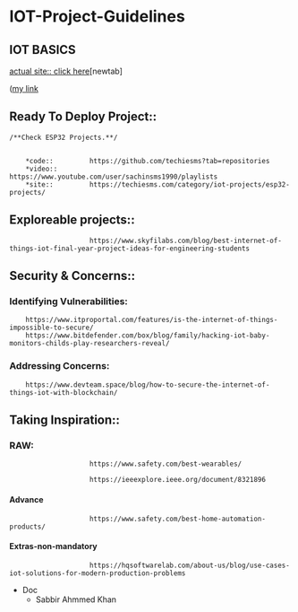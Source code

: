 # IOT-Project-Guidelines

## IOT BASICS
        
   [actual site:: click here](https://www.kidscodecs.com/what-is-internet-of-things)[newtab]
   
   (<a href="https://www.kidscodecs.com/what-is-internet-of-things" target="_blank">my link</a>
        
        
        
## Ready To Deploy Project:: 
    /**Check ESP32 Projects.**/  
        
  
        *code::         https://github.com/techiesms?tab=repositories
        *video::        https://www.youtube.com/user/sachinsms1990/playlists
        *site::         https://techiesms.com/category/iot-projects/esp32-projects/
        
        
        
## Exploreable projects::
        
                        https://www.skyfilabs.com/blog/best-internet-of-things-iot-final-year-project-ideas-for-engineering-students
        
        
        
## Security & Concerns:: 

### Identifying Vulnerabilities:       

        https://www.itproportal.com/features/is-the-internet-of-things-impossible-to-secure/
        https://www.bitdefender.com/box/blog/family/hacking-iot-baby-monitors-childs-play-researchers-reveal/
        
### Addressing Concerns:

        https://www.devteam.space/blog/how-to-secure-the-internet-of-things-iot-with-blockchain/
        
        


## Taking Inspiration::
       
### RAW:
                        https://www.safety.com/best-wearables/
                        
                        https://ieeexplore.ieee.org/document/8321896
      
#### Advance
                        https://www.safety.com/best-home-automation-products/
      
#### Extras-non-mandatory
                        https://hqsoftwarelab.com/about-us/blog/use-cases-iot-solutions-for-modern-production-problems 


- Doc
  - Sabbir Ahmmed Khan
